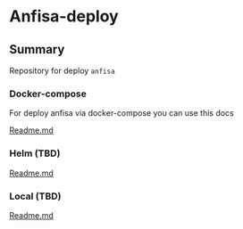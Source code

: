 # Anfisa-deploy

## Summary

Repository for deploy `anfisa`


### Docker-compose

For deploy anfisa via docker-compose you can use this docs

[Readme.md](docker-compose/README.md)

### Helm (TBD)

[Readme.md](helm/README.md)

### Local (TBD)

[Readme.md](local/README.md)
